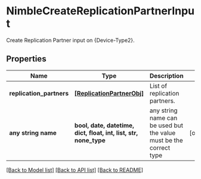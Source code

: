 # NimbleCreateReplicationPartnerInput

Create Replication Partner input on {Device-Type2}.

## Properties
Name | Type | Description | Notes
------------ | ------------- | ------------- | -------------
**replication_partners** | [**[ReplicationPartnerObj]**](ReplicationPartnerObj.md) | List of replication partners. | 
**any string name** | **bool, date, datetime, dict, float, int, list, str, none_type** | any string name can be used but the value must be the correct type | [optional]

[[Back to Model list]](../README.md#documentation-for-models) [[Back to API list]](../README.md#documentation-for-api-endpoints) [[Back to README]](../README.md)


